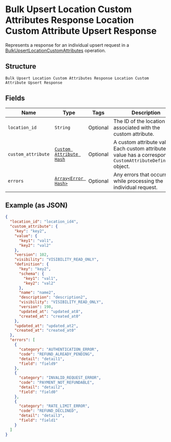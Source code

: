 
# Bulk Upsert Location Custom Attributes Response Location Custom Attribute Upsert Response

Represents a response for an individual upsert request in a [BulkUpsertLocationCustomAttributes](../../doc/api/location-custom-attributes.md#bulk-upsert-location-custom-attributes) operation.

## Structure

`Bulk Upsert Location Custom Attributes Response Location Custom Attribute Upsert Response`

## Fields

| Name | Type | Tags | Description |
|  --- | --- | --- | --- |
| `location_id` | `String` | Optional | The ID of the location associated with the custom attribute. |
| `custom_attribute` | [`Custom Attribute Hash`](../../doc/models/custom-attribute.md) | Optional | A custom attribute value. Each custom attribute value has a corresponding<br>`CustomAttributeDefinition` object. |
| `errors` | [`Array<Error Hash>`](../../doc/models/error.md) | Optional | Any errors that occurred while processing the individual request. |

## Example (as JSON)

```json
{
  "location_id": "location_id4",
  "custom_attribute": {
    "key": "key2",
    "value": {
      "key1": "val1",
      "key2": "val2"
    },
    "version": 102,
    "visibility": "VISIBILITY_READ_ONLY",
    "definition": {
      "key": "key2",
      "schema": {
        "key1": "val1",
        "key2": "val2"
      },
      "name": "name2",
      "description": "description2",
      "visibility": "VISIBILITY_READ_ONLY",
      "version": 198,
      "updated_at": "updated_at8",
      "created_at": "created_at0"
    },
    "updated_at": "updated_at2",
    "created_at": "created_at0"
  },
  "errors": [
    {
      "category": "AUTHENTICATION_ERROR",
      "code": "REFUND_ALREADY_PENDING",
      "detail": "detail1",
      "field": "field9"
    },
    {
      "category": "INVALID_REQUEST_ERROR",
      "code": "PAYMENT_NOT_REFUNDABLE",
      "detail": "detail2",
      "field": "field0"
    },
    {
      "category": "RATE_LIMIT_ERROR",
      "code": "REFUND_DECLINED",
      "detail": "detail3",
      "field": "field1"
    }
  ]
}
```

